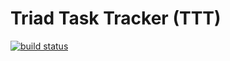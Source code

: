 # Triad Task Tracker (TTT)

[![build status](https://github.com/coryrylan/angular-github-actions/workflows/Build/badge.svg)](https://github.com/coryrylan/angular-github-actions/actions)

